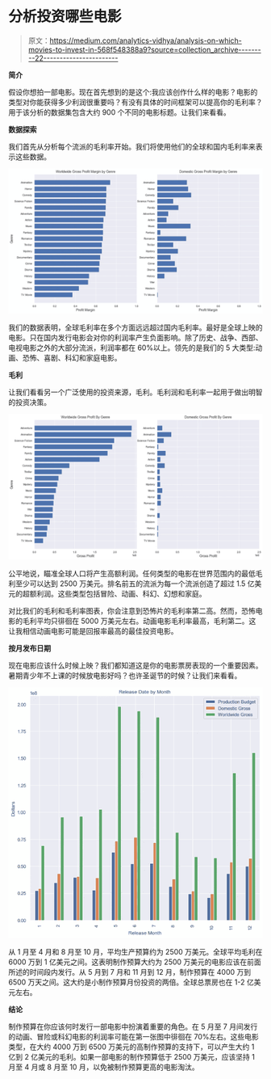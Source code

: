 # 分析投资哪些电影

> 原文：<https://medium.com/analytics-vidhya/analysis-on-which-movies-to-invest-in-568f548388a9?source=collection_archive---------22----------------------->

**简介**

假设你想拍一部电影。现在首先想到的是这个:我应该创作什么样的电影？电影的类型对你能获得多少利润很重要吗？有没有具体的时间框架可以提高你的毛利率？用于该分析的数据集包含大约 900 个不同的电影标题。让我们来看看。

**数据探索**

我们首先从分析每个流派的毛利率开始。我们将使用他们的全球和国内毛利率来表示这些数据。

![](img/6a4785c058665cbcbd1b9e99f2938eed.png)

我们的数据表明，全球毛利率在多个方面远远超过国内毛利率。最好是全球上映的电影。只在国内发行电影会对你的利润率产生负面影响。除了历史、战争、西部、电视电影之外的大部分流派，利润率都在 60%以上。领先的是我们的 5 大类型:动画、恐怖、喜剧、科幻和家庭电影。

**毛利**

让我们看看另一个广泛使用的投资来源，毛利。毛利润和毛利率一起用于做出明智的投资决策。

![](img/6e8acd49143c7b63b788507c9f629ab2.png)

公平地说，瞄准全球人口将产生高额利润。任何类型的电影在世界范围内的最低毛利至少可以达到 2500 万美元。排名前五的流派为每一个流派创造了超过 1.5 亿美元的超额利润。这些类型包括冒险、动画、科幻、幻想和家庭。

对比我们的毛利和毛利率图表，你会注意到恐怖片的毛利率第二高。然而，恐怖电影的毛利平均只徘徊在 5000 万美元左右。动画电影毛利率最高，毛利第二。这让我相信动画电影可能是回报率最高的最佳投资电影。

**按月发布日期**

现在电影应该什么时候上映？我们都知道这是你的电影票房表现的一个重要因素。暑期青少年不上课的时候放电影好吗？也许圣诞节的时候？让我们来看看。

![](img/7199d4fa0fc31c3f250620c907c6729f.png)

从 1 月至 4 月和 8 月至 10 月，平均生产预算约为 2500 万美元。全球平均毛利在 6000 万到 1 亿美元之间。这表明制作预算大约为 2500 万美元的电影应该在前面所述的时间段内发行。从 5 月到 7 月和 11 月到 12 月，制作预算在 4000 万到 6500 万天之间。这大约是小制作预算月份投资的两倍。全球总票房也在 1-2 亿美元左右。

**结论**

制作预算在你应该何时发行一部电影中扮演着重要的角色。在 5 月至 7 月间发行的动画、冒险或科幻电影的利润率可能在第一张图中徘徊在 70%左右。这些电影类型，在大约 4000 万到 6500 万美元的高制作预算的支持下，可以产生大约 1 亿到 2 亿美元的毛利。如果一部电影的制作预算低于 2500 万美元，应该坚持 1 月至 4 月或 8 月至 10 月，以免被制作预算更高的电影淘汰。